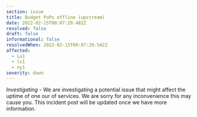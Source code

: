 ```yaml
---
section: issue
title: Budget PoPs offline (upstream)
date: 2022-02-15T00:07:29.482Z
resolved: false
draft: false
informational: false
resolvedWhen: 2022-02-15T00:07:29.542Z
affected:
  - Lu1
  - lv1
  - ny1
severity: down
---
```

*Investigating* - We are investigating a potential issue that might affect the uptime of one our of services. We are sorry for any inconvenience this may cause you. This incident post will be updated once we have more information.